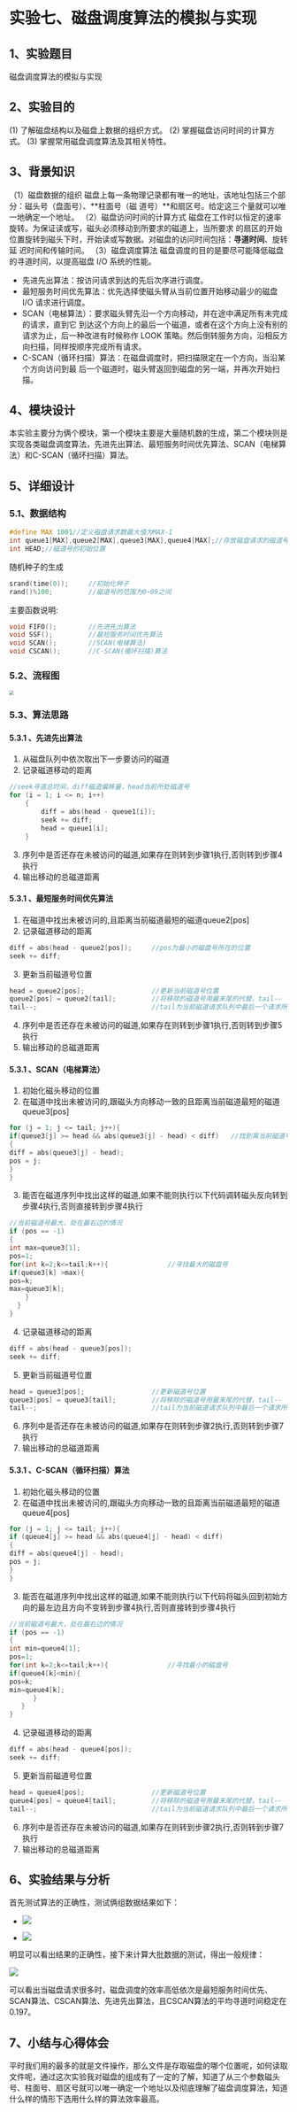 # 实验七、磁盘调度算法的模拟与实现

## 1、实验题目

磁盘调度算法的模拟与实现

## 2、实验目的

(1) 了解磁盘结构以及磁盘上数据的组织方式。
(2) 掌握磁盘访问时间的计算方式。
(3) 掌握常用磁盘调度算法及其相关特性。

## 3、背景知识

（1）磁盘数据的组织
磁盘上每一条物理记录都有唯一的地址，该地址包括三个部分：磁头号（盘面号）、**柱面号（磁
道号）**和扇区号。给定这三个量就可以唯一地确定一个地址。
（2）磁盘访问时间的计算方式
磁盘在工作时以恒定的速率旋转。为保证读或写，磁头必须移动到所要求的磁道上，当所要求
的扇区的开始位置旋转到磁头下时，开始读或写数据。对磁盘的访问时间包括：**寻道时间**、旋转延
迟时间和传输时间。
（3）磁盘调度算法
磁盘调度的目的是要尽可能降低磁盘的寻道时间，以提高磁盘 I/O 系统的性能。

* 先进先出算法：按访问请求到达的先后次序进行调度。
* 最短服务时间优先算法：优先选择使磁头臂从当前位置开始移动最少的磁盘 I/O 请求进行调度。
* SCAN（电梯算法）：要求磁头臂先沿一个方向移动，并在途中满足所有未完成的请求，直到它
到达这个方向上的最后一个磁道，或者在这个方向上没有别的请求为止，后一种改进有时候称作
LOOK 策略。然后倒转服务方向，沿相反方向扫描，同样按顺序完成所有请求。
* C-SCAN（循环扫描）算法：在磁盘调度时，把扫描限定在一个方向，当沿某个方向访问到最
后一个磁道时，磁头臂返回到磁盘的另一端，并再次开始扫描。

## 4、模块设计

本实验主要分为俩个模块，第一个模块主要是大量随机数的生成，第二个模块则是实现各类磁盘调度算法，先进先出算法、最短服务时间优先算法、SCAN（电梯算法）和C-SCAN（循环扫描）算法。

## 5、详细设计

### 5.1、数据结构

```c
#define MAX 1001//定义磁盘请求数最大值为MAX-1
int queue1[MAX],queue2[MAX],queue3[MAX],queue4[MAX];//存放磁盘请求的磁道号队列
int HEAD;//磁道号的初始位置
```
随机种子的生成
```c
srand(time(0)); 	//初始化种子
rand()%100;			//磁道号的范围为0~99之间
```
主要函数说明:
```c
void FIFO();		//先进先出算法
void SSF();			//最短服务时间优先算法
void SCAN(); 		//SCAN(电梯算法)
void CSCAN(); 		//C-SCAN(循环扫描)算法
```
### 5.2、流程图

<img src="./image/13.png" style="zoom: 50%;" />

### 5.3、算法思路

#### 5.3.1 、先进先出算法

1. 从磁盘队列中依次取出下一步要访问的磁道
2. 记录磁道移动的距离
```c
//seek寻道总时间，diff磁道偏移量，head当前所处磁道号 
for (i = 1; i <= n; i++)
    {
        diff = abs(head - queue1[i]);
        seek += diff;
        head = queue1[i];
    }
```
3. 序列中是否还存在未被访问的磁道,如果存在则转到步骤1执行,否则转到步骤4执行
4. 输出移动的总磁道距离

#### 5.3.1 、最短服务时间优先算法

1. 在磁道中找出未被访问的,且距离当前磁道最短的磁道queue2[pos]
2. 记录磁道移动的距离
```c
diff = abs(head - queue2[pos]);		//pos为最小的磁盘号所在的位置
seek += diff;
```
3. 更新当前磁道号位置
```c
head = queue2[pos];					//更新当前磁道号位置
queue2[pos] = queue2[tail];			//将移除的磁道号用最末尾的代替，tail--
tail--;								//tail为当前磁道请求队列中最后一个请求所在的位置
```
4. 序列中是否还存在未被访问的磁道,如果存在则转到步骤1执行,否则转到步骤5执行
5. 输出移动的总磁道距离

#### 5.3.1 、SCAN（电梯算法）

1. 初始化磁头移动的位置
2. 在磁道中找出未被访问的,跟磁头方向移动一致的且距离当前磁道最短的磁道queue3[pos]
```c
for (j = 1; j <= tail; j++){
if(queue3[j] >= head && abs(queue3[j] - head) < diff)	//找到离当前磁道号最近的位置
{
diff = abs(queue3[j] - head);
pos = j;
}
}
```
3. 能否在磁道序列中找出这样的磁道,如果不能则执行以下代码调转磁头反向转到步骤4执行,否则直接转到步骤4执行
```c
//当前磁道号最大，处在最右边的情况 
if (pos == -1)
{
int max=queue3[1];
pos=1;
for(int k=2;k<=tail;k++){				//寻找最大的磁盘号
if(queue3[k] >max){
pos=k;
max=queue3[k];
	}
  }     
}
```
4. 记录磁道移动的距离
```c
diff = abs(head - queue3[pos]);		
seek += diff;
```
5.  更新当前磁道号位置
```c
head = queue3[pos];					//更新磁道号位置
queue3[pos] = queue3[tail];			//将移除的磁道号用最末尾的代替，tail--
tail--;								//tail为当前磁道请求队列中最后一个请求所在的位置
```
6. 序列中是否还存在未被访问的磁道,如果存在则转到步骤2执行,否则转到步骤7执行
7. 输出移动的总磁道距离

#### 5.3.1 、C-SCAN（循环扫描）算法

1. 初始化磁头移动的位置
2. 在磁道中找出未被访问的,跟磁头方向移动一致的且距离当前磁道最短的磁道queue4[pos]
```c
for (j = 1; j <= tail; j++){
if (queue4[j] >= head && abs(queue4[j] - head) < diff)
{
diff = abs(queue4[j] - head);
pos = j;
}
}
```
3. 能否在磁道序列中找出这样的磁道,如果不能则执行以下代码将磁头回到初始方向的最左边且方向不变转到步骤4执行,否则直接转到步骤4执行
```c
//当前磁道号最大，处在最右边的情况
if (pos == -1)
{
int min=queue4[1];
pos=1;
for(int k=2;k<=tail;k++){				//寻找最小的磁盘号
if(queue4[k]<min){
pos=k;
min=queue4[k];
	  }
   }
}
```
4. 记录磁道移动的距离
```c
diff = abs(head - queue4[pos]);		
seek += diff;
```
5.  更新当前磁道号位置
```c
head = queue4[pos];					//更新磁道号位置
queue4[pos] = queue4[tail];			//将移除的磁道号用最末尾的代替，tail--
tail--;								//tail为当前磁道请求队列中最后一个请求所在的位置
```
6. 序列中是否还存在未被访问的磁道,如果存在则转到步骤2执行,否则转到步骤7执行
7. 输出移动的总磁道距离

## 6、实验结果与分析

首先测试算法的正确性，测试俩组数据结果如下：

* ![](./image/14.png)

* ![](./image/15.png)

明显可以看出结果的正确性，接下来计算大批数据的测试，得出一般规律：

![](./image/16.png)

可以看出当磁盘请求很多时，磁盘调度的效率高低依次是最短服务时间优先、SCAN算法、CSCAN算法、先进先出算法，且CSCAN算法的平均寻道时间稳定在0.197。

## 7、小结与心得体会

平时我们用的最多的就是文件操作，那么文件是存取磁盘的哪个位置呢，如何读取文件呢，通过这次实验我对磁盘的组成有了一定的了解，知道了从三个参数磁头号、柱面号、扇区号就可以唯一确定一个地址以及彻底理解了磁盘调度算法，知道什么样的情形下选用什么样的算法效率最高。